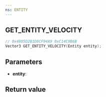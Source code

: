 ```yaml
---
ns: ENTITY
---
```

## GET_ENTITY_VELOCITY

```c
// 0x4805D2B1D8CF94A9 0xC14C9B6B
Vector3 GET_ENTITY_VELOCITY(Entity entity);
```

## Parameters
* **entity**: 

## Return value
